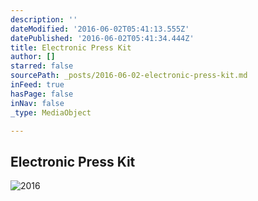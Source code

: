 ```yaml
---
description: ''
dateModified: '2016-06-02T05:41:13.555Z'
datePublished: '2016-06-02T05:41:34.444Z'
title: Electronic Press Kit
author: []
starred: false
sourcePath: _posts/2016-06-02-electronic-press-kit.md
inFeed: true
hasPage: false
inNav: false
_type: MediaObject

---
```

<article style=""><h1>Electronic Press Kit</h1></article>

![2016](https://the-grid-user-content.s3-us-west-2.amazonaws.com/ae8a2df2-b5fa-43fb-bd7c-9ad656ecd7b8.png)